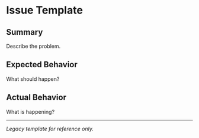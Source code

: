 # Issue Template

## Summary
Describe the problem.

## Expected Behavior
What should happen?

## Actual Behavior
What is happening?

---

_Legacy template for reference only._
